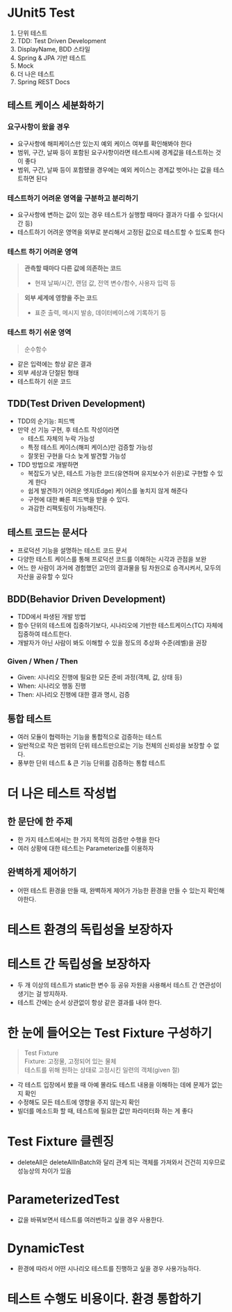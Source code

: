 # JUnit5 Test

1. 단위 테스트
2. TDD: Test Driven Development
3. DisplayName, BDD 스타일
4. Spring & JPA 기반 테스트
5. Mock
6. 더 나은 테스트
7. Spring REST Docs

## 테스트 케이스 세분화하기

### 요구사항이 왔을 경우

- 요구사항에 해피케이스만 있는지 예외 케이스 여부를 확인해봐야 한다
- 범위, 구간, 날짜 등이 포함된 요구사항이라면 테스트시에 경계값을 테스트하는 것이 좋다
- 범위, 구간, 날짜 등이 포함됐을 경우에는 예외 케이스는 경계값 벗어나는 값을 테스트하면 된다

### 테스트하기 어려운 영역을 구분하고 분리하기

- 요구사항에 변하는 값이 있는 경우 테스트가 실행할 때마다 결과가 다를 수 있다(시간 등)
- 테스트하기 어려운 영역을 외부로 분리해서 고정된 값으로 테스트할 수 있도록 한다

### 테스트 하기 어려운 영역

> <strong>관측할 때마다 다른 값에 의존하는 코드</strong>
>   - 현재 날짜/시간, 랜덤 값, 전역 변수/함수, 사용자 입력 등</br>

> <strong>외부 세계에 영향을 주는 코드</strong>
>   - 표준 출력, 메시지 발송, 데이터베이스에 기록하기 등</br>

### 테스트 하기 쉬운 영역

> 순수함수

- 같은 입력에는 항상 같은 결과
- 외부 세상과 단절된 형태
- 테스트하기 쉬운 코드

## TDD(Test Driven Development)

- TDD의 순기능: 피드백
- 만약 선 기능 구현, 후 테스트 작성이라면
    - 테스트 자체의 누락 가능성
    - 특정 테스트 케이스(해피 케이스)만 검증할 가능성
    - 잘못된 구현을 다소 늦게 발견할 가능성
- TDD 방법으로 개발하면
    - 복잡도가 낮은, 테스트 가능한 코드(유연하며 유지보수가 쉬운)로 구현할 수 있게 한다
    - 쉽게 발견하기 어려운 엣지(Edge) 케이스를 놓치지 않게 해준다
    - 구현에 대한 빠른 피드백을 받을 수 있다.
    - 과감한 리팩토링이 가능해진다.

## 테스트 코드는 문서다

- 프로덕션 기능을 설명하는 테스트 코드 문서
- 다양한 테스트 케이스를 통해 프로덕션 코드를 이해하는 시각과 관점을 보완
- 어느 한 사람이 과거에 경험했던 고민의 결과물을 팀 차원으로 승격시켜서, 모두의 자산을 공유할 수 있다

## BDD(Behavior Driven Development)

- TDD에서 파생된 개발 방법
- 함수 단위의 테스트에 집중하기보다, 시나리오에 기반한 테스트케이스(TC) 자체에 집중하여 테스트한다.
- 개발자가 아닌 사람이 봐도 이해할 수 있을 정도의 추상화 수준(레벨)을 권장

### Given / When / Then

- Given: 시나리오 진행에 필요한 모든 준비 과정(객체, 값, 상태 등)
- When: 시나리오 행동 진행
- Then: 시나리오 진행에 대한 결과 명시, 검증

## 통합 테스트

- 여러 모듈이 협력하는 기능을 통합적으로 검증하는 테스트
- 일반적으로 작은 범위의 단위 테스트만으로는 기능 전체의 신뢰성을 보장할 수 없다.
- 풍부한 단위 테스트 & 큰 기능 단위를 검증하는 통합 테스트

# 더 나은 테스트 작성법

## 한 문단에 한 주제

- 한 가지 테스트에서는 한 가지 목적의 검증만 수행을 한다
- 여러 상황에 대한 테스트는 Parameterize를 이용하자

## 완벽하게 제어하기

- 어떤 테스트 환경을 만들 때, 완벽하게 제어가 가능한 환경을 만들 수 있는지 확인해야한다.

# 테스트 환경의 독립성을 보장하자

# 테스트 간 독립성을 보장하자

- 두 개 이상의 테스트가 static한 변수 등 공유 자원을 사용해서 테스트 간 연관성이 생기는 걸 방지하자.
- 테스트 간에는 순서 상관없이 항상 같은 결과를 내야 한다.

# 한 눈에 들어오는 Test Fixture 구성하기

> Test Fixture</br>
> Fixture: 고정물, 고정되어 있는 물체</br>
> 테스트를 위해 원하는 상태로 고정시킨 일련의 객체(given 절)</br>

- 각 테스트 입장에서 봤을 때 아예 몰라도 테스트 내용을 이해하는 데에 문제가 없는지 확인
- 수정해도 모든 테스트에 영향을 주지 않는지 확인
- 빌더를 메소드화 할 때, 테스트에 필요한 값만 파라미터화 하는 게 좋다

# Test Fixture 클렌징

- deleteAll은 deleteAllInBatch와 달리 관계 되는 객체를 가져와서 건건히 지우므로 성능상의 차이가 있음

# ParameterizedTest

- 값을 바꿔보면서 테스트를 여러번하고 싶을 경우 사용한다.

# DynamicTest

- 환경에 따라서 어떤 시나리오 테스트를 진행하고 싶을 경우 사용가능하다.

# 테스트 수행도 비용이다. 환경 통합하기
